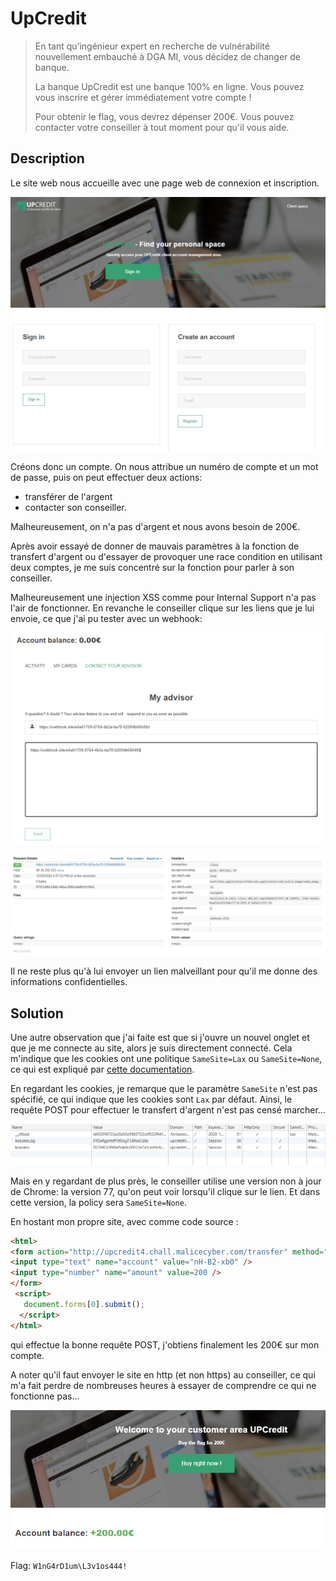 # UpCredit

> En tant qu’ingénieur expert en recherche de vulnérabilité nouvellement embauché à DGA MI, vous décidez de changer de banque.
> 
> La banque UpCredit est une banque 100% en ligne. Vous pouvez vous inscrire et gérer immédiatement votre compte !
> 
> Pour obtenir le flag, vous devrez dépenser 200€. Vous pouvez contacter votre conseiller à tout moment pour qu'il vous aide.

## Description

Le site web nous accueille avec une page web de connexion et inscription.

![inscription](../images/upcredit_register.png)

Créons donc un compte. On nous attribue un numéro de compte et un mot de passe, puis on peut effectuer deux actions:
- transférer de l'argent
- contacter son conseiller.

Malheureusement, on n'a pas d'argent et nous avons besoin de 200€.

Après avoir essayé de donner de mauvais paramètres à la fonction de transfert d'argent ou d'essayer de provoquer une race condition en utilisant deux comptes, je me suis concentré sur la fonction pour parler à son conseiller.

Malheureusement une injection XSS comme pour Internal Support n'a pas l'air de fonctionner. En revanche le conseiller clique sur les liens que je lui envoie, ce que j'ai pu tester avec un webhook:

![contact](../images/upcredit_contact.png)

![clic](../images/upcredit_clic.png)

Il ne reste plus qu'à lui envoyer un lien malveillant pour qu'il me donne des informations confidentielles.

## Solution

Une autre observation que j'ai faite est que si j'ouvre un nouvel onglet et que je me connecte au site, alors je suis directement connecté. Cela m'indique que les cookies ont une politique `SameSite=Lax` ou `SameSite=None`, ce qui est expliqué par [cette documentation](https://developer.mozilla.org/en-US/docs/Web/HTTP/Headers/Set-Cookie/SameSite).

En regardant les cookies, je remarque que le paramètre `SameSite` n'est pas spécifié, ce qui indique que les cookies sont `Lax` par défaut. Ainsi, le requête POST pour effectuer le transfert d'argent n'est pas censé marcher...

![cookies](../images/upcredit_cookies.png)

Mais en y regardant de plus près, le conseiller utilise une version non à jour de Chrome: la version 77, qu'on peut voir lorsqu'il clique sur le lien. Et dans cette version, la policy sera `SameSite=None`.

En hostant mon propre site, avec comme code source :

```html
<html>
<form action="http://upcredit4.chall.malicecyber.com/transfer" method="POST">
<input type="text" name="account" value="nH-B2-xb0" />
<input type="number" name="amount" value=200 />
</form>
 <script>
   document.forms[0].submit();
  </script>
</html>
```

qui effectue la bonne requête POST, j'obtiens finalement les 200€ sur mon compte.

A noter qu'il faut envoyer le site en http (et non https) au conseiller, ce qui m'a fait perdre de nombreuses heures à essayer de comprendre ce qui ne fonctionne pas...

![flag](../images/upcredit_buy.png)

Flag: `W1nG4rD1um\L3v1os444!`
